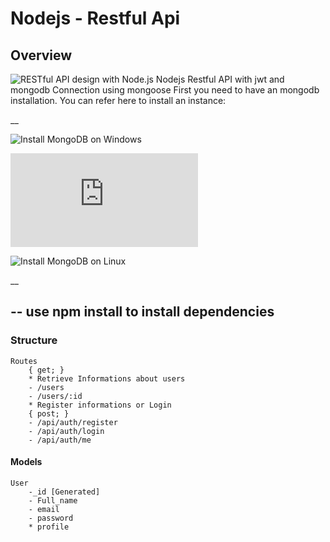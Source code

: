 # Nodejs - Restful Api
## Overview
![RESTful API design with Node.js](https://cdn-images-1.medium.com/max/2000/1*jjYC9tuf4C3HkHCP5PcKTA.jpeg "RESTful API design with Node.js")
Nodejs Restful API with jwt and mongodb Connection using mongoose
First you need to have an mongodb installation. You can refer here to install an instance:

__

![Install MongoDB on Windows](https://medium.com/@LondonAppBrewery/how-to-download-install-mongodb-on-windows-4ee4b3493514 "MongoDB Windows Installation")

![Install MongoDB on Mac OS](https://treehouse.github.io/installation-guides/mac/mongo-mac.html "MongoDB Mac OS Installation")

![Install MongoDB on Linux](https://hevodata.com/blog/install-mongodb-on-ubuntu/ "MongoDB Linux Installation")

__

--
use npm install to install dependencies
--

### Structure
    Routes
        { get; }
        * Retrieve Informations about users
        - /users
        - /users/:id
        * Register informations or Login
        { post; }
        - /api/auth/register
        - /api/auth/login
        - /api/auth/me

#### Models
    User
        -_id [Generated]
        - Full_name
        - email
        - password
        * profile
